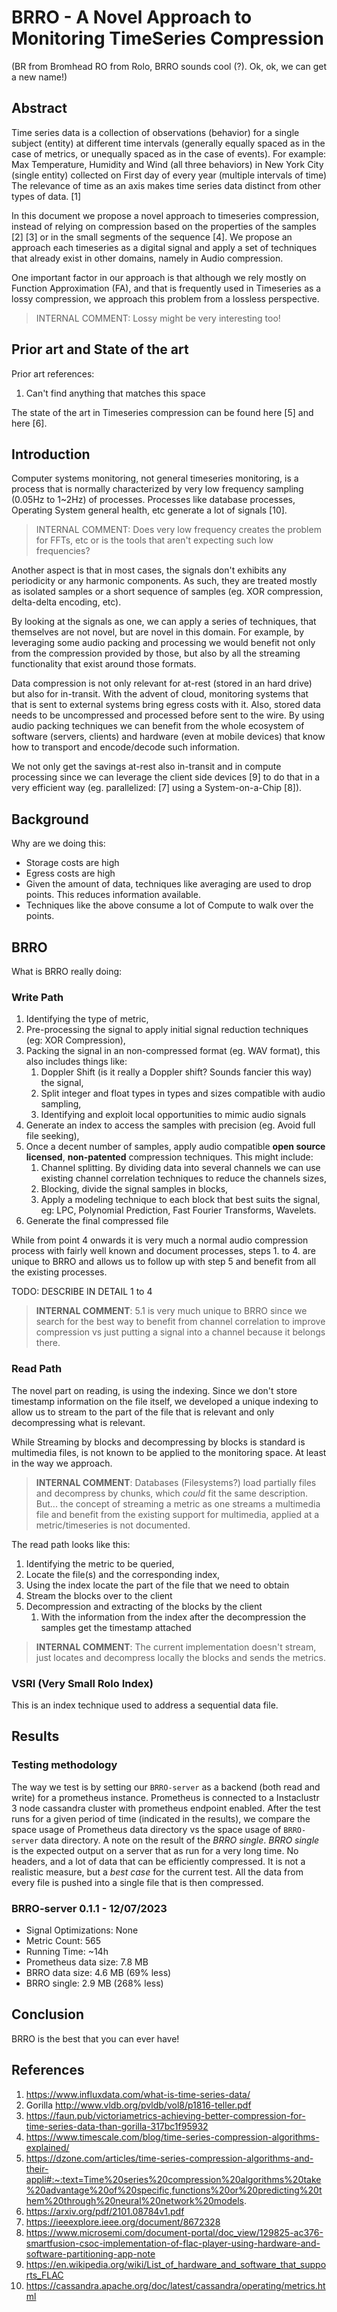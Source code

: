 # BRRO - A Novel Approach to Monitoring TimeSeries Compression

(BR from Bromhead RO from Rolo, BRRO sounds cool (?). Ok, ok, we can get a new name!)

## Abstract

Time series data is a collection of observations (behavior) for a single subject (entity) at different time intervals (generally equally spaced as in the case of metrics, or unequally spaced as in the case of events).
For example: Max Temperature, Humidity and Wind (all three behaviors) in New York City (single entity) collected on First day of every year (multiple intervals of time)
The relevance of time as an axis makes time series data distinct from other types of data. [1]

In this document we propose a novel approach to timeseries compression, instead of relying on compression based on the properties of the samples [2] [3] or in the small segments of the sequence [4].
We propose an approach each timeseries as a digital signal and apply a set of techniques that already exist in other domains, namely in Audio compression.

One important factor in our approach is that although we rely mostly on Function Approximation (FA), and that is frequently used in Timeseries as a lossy compression, we approach this problem from a lossless perspective. 

> INTERNAL COMMENT: Lossy might be very interesting too!

## Prior art and State of the art

Prior art references:
1. Can't find anything that matches this space

The state of the art in Timeseries compression can be found here [5] and here [6].

## Introduction

Computer systems monitoring, not general timeseries monitoring, is a process that is normally
characterized by very low frequency sampling (0.05Hz to 1~2Hz) of processes. Processes like database processes, Operating System general health, etc generate a lot of signals [10]. 

> INTERNAL COMMENT: Does very low frequency creates the problem for FFTs, etc or is the tools that aren't expecting such low frequencies?

Another aspect is that in most cases, the signals don't exhibits any periodicity or any harmonic components. As such, they are treated mostly as isolated samples or a short sequence of samples (eg. XOR compression, delta-delta encoding, etc).

By looking at the signals as one, we can apply a series of techniques, that themselves are not novel, but are novel in this domain. For example, by leveraging some audio packing and processing we would benefit not only from the compression provided by those, but also by all the streaming functionality that exist around those formats.

Data compression is not only relevant for at-rest (stored in an hard drive) but also for in-transit. With the advent of cloud, monitoring systems that that is sent to external systems bring egress costs with it.
Also, stored data needs to be uncompressed and processed before sent to the wire. By using audio packing techniques we can benefit from the whole ecosystem of software (servers, clients) and hardware (even at mobile devices) that know how to transport and encode/decode such information.

We not only get the savings at-rest also in-transit and in compute processing since we can leverage the client side devices [9] to do that in a very efficient way (eg. parallelized: [7] using a System-on-a-Chip [8]).

## Background

Why are we doing this:

- Storage costs are high
- Egress costs are high
- Given the amount of data, techniques like averaging are used to drop points. This reduces information available.
- Techniques like the above consume a lot of Compute to walk over the points.

## BRRO

What is BRRO really doing:

### Write Path

1. Identifying the type of metric,
2. Pre-processing the signal to apply initial signal reduction techniques (eg: XOR Compression),
3. Packing the signal in an non-compressed format (eg. WAV format), this also includes things like:
    1. Doppler Shift (is it really a Doppler shift? Sounds fancier this way) the signal,
    2. Split integer and float types in types and sizes compatible with audio sampling,
    3. Identifying and exploit local opportunities to mimic audio signals
4. Generate an index to access the samples with precision (eg. Avoid full file seeking), 
5. Once a decent number of samples, apply audio compatible **open source licensed**, **non-patented** compression techniques. This might include:
    1. Channel splitting. By dividing data into several channels we can use existing channel correlation techniques to reduce the channels sizes,
    2. Blocking, divide the signal samples in blocks,
    3. Apply a modeling technique to each block that best suits the signal, eg: LPC, Polynomial Prediction, Fast Fourier Transforms, Wavelets.
6. Generate the final compressed file

While from point 4 onwards it is very much a normal audio compression process with fairly well known and document processes, steps 1. to 4. are unique to BRRO and allows us to follow up with step 5 and benefit from all the existing processes.

TODO: DESCRIBE IN DETAIL 1 to 4

> **INTERNAL COMMENT**: 5.1 is very much unique to BRRO since we search for the best way to benefit from channel correlation to improve compression vs just putting a signal into a channel because it belongs there.

### Read Path

The novel part on reading, is using the indexing. Since we don't store timestamp information on the file itself, we developed a unique indexing to allow us to stream to the part of the file that is relevant and only decompressing what is relevant.

While Streaming by blocks and decompressing by blocks is standard is multimedia files, is not known to be applied to the monitoring space. At least in the way we approach. 

> **INTERNAL COMMENT**: Databases (Filesystems?) load partially files and decompress by chunks, which *could* fit the same description. But... the concept of streaming a metric as one streams a multimedia file and benefit from the existing support for multimedia, applied at a metric/timeseries is not documented.

The read path looks like this:

1. Identifying the metric to be queried,
2. Locate the file(s) and the corresponding index,
3. Using the index locate the part of the file that we need to obtain
4. Stream the blocks over to the client
5. Decompression and extracting of the blocks by the client
    1. With the information from the index after the decompression the samples get the timestamp attached

> **INTERNAL COMMENT**: The current implementation doesn't stream, just locates and decompress locally the blocks and sends the metrics.

### VSRI (Very Small Rolo Index)

This is an index technique used to address a sequential data file.

## Results

### Testing methodology

The way we test is by setting our `BRRO-server` as a backend (both read and write) for a prometheus instance. Prometheus is connected to a Instaclustr 3 node cassandra cluster
with prometheus endpoint enabled.
After the test runs for a given period of time (indicated in the results), we compare the space usage of Prometheus data directory vs the space usage of `BRRO-server` data directory.
A note on the result of the *BRRO single*. *BRRO single* is the expected output on a server that as run for a very long time. No headers, and a lot of data that can be efficiently compressed. It is not a realistic measure, but a *best case* for the current test.
All the data from every file is pushed into a single file that is then compressed. 

### BRRO-server 0.1.1 - 12/07/2023

- Signal Optimizations: None
- Metric Count: 565
- Running Time: ~14h
- Prometheus data size: 7.8 MB
- BRRO data size: 4.6 MB (69% less)
- BRRO single: 2.9 MB (268% less)

## Conclusion

BRRO is the best that you can ever have!


## References
1. https://www.influxdata.com/what-is-time-series-data/
2. Gorilla http://www.vldb.org/pvldb/vol8/p1816-teller.pdf
3. https://faun.pub/victoriametrics-achieving-better-compression-for-time-series-data-than-gorilla-317bc1f95932
4. https://www.timescale.com/blog/time-series-compression-algorithms-explained/
5. https://dzone.com/articles/time-series-compression-algorithms-and-their-appli#:~:text=Time%20series%20compression%20algorithms%20take%20advantage%20of%20specific,functions%20or%20predicting%20them%20through%20neural%20network%20models.
6. https://arxiv.org/pdf/2101.08784v1.pdf
7. https://ieeexplore.ieee.org/document/8672328
8. https://www.microsemi.com/document-portal/doc_view/129825-ac376-smartfusion-csoc-implementation-of-flac-player-using-hardware-and-software-partitioning-app-note
9. https://en.wikipedia.org/wiki/List_of_hardware_and_software_that_supports_FLAC
10. https://cassandra.apache.org/doc/latest/cassandra/operating/metrics.html